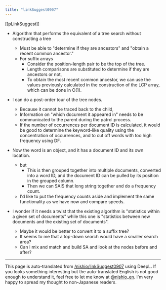 ```yaml
---
title: "linkSuggest0907"
---
```


[[pLinkSuggest]]
- Algorithm that performs the equivalent of a tree search without constructing a tree
    - Must be able to "determine if they are ancestors" and "obtain a recent common ancestor."
    - For suffix arrays
        - Consider the position-length pair to be the top of the tree.
        - Length comparisons are substituted to determine if they are ancestors or not,
        - To obtain the most recent common ancestor, we can use the values previously calculated in the construction of the LCP array, which can be done in O(1).
- I can do a post-order tour of the tree nodes.
    - Because it cannot be traced back to the child,
    - Information on "which document it appeared in" needs to be communicated to the parent during the patrol process.
    - If the number of occurrences per document ID is calculated, it would be good to determine the keyword-like quality using the concentration of occurrences, and to cut off words with too high frequency using DF.

- Now the word is an object, and it has a document ID and its own location.
    - but
        - This is then grouped together into multiple documents, converted into a word ID, and the document ID can be pulled by its position in the grouped column.
        - Then we can SAIS that long string together and do a frequency count.
    - I'd like to put the frequency counts aside and implement the same functionality as we have now and compare speeds.

- I wonder if it needs a twist that the existing algorithm is "statistics within a given set of documents" while this one is "statistics between new documents and the existing set of documents".
    - Maybe it would be better to convert it to a suffix tree?
    - It seems to me that a top-down search would have a smaller search area?
    - Can I mix and match and build SA and look at the nodes before and after?

---
This page is auto-translated from [/nishio/linkSuggest0907](https://scrapbox.io/nishio/linkSuggest0907) using DeepL. If you looks something interesting but the auto-translated English is not good enough to understand it, feel free to let me know at [@nishio_en](https://twitter.com/nishio_en). I'm very happy to spread my thought to non-Japanese readers.